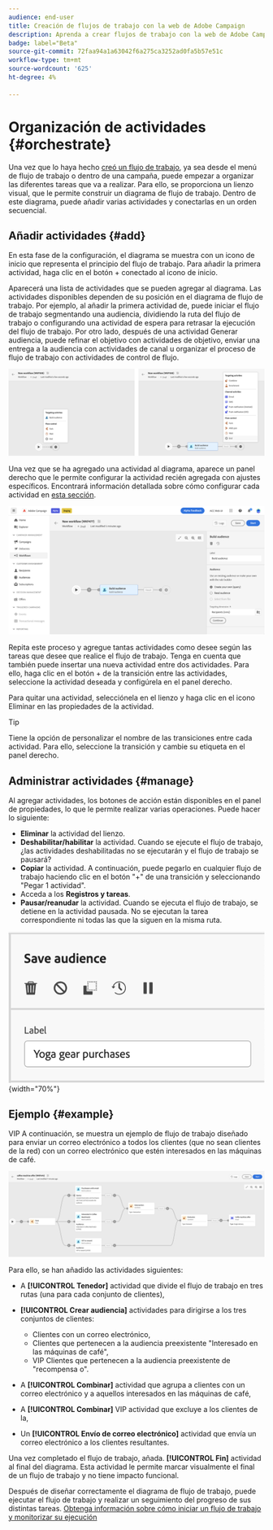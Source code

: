 ```yaml
---
audience: end-user
title: Creación de flujos de trabajo con la web de Adobe Campaign
description: Aprenda a crear flujos de trabajo con la web de Adobe Campaign
badge: label="Beta"
source-git-commit: 72faa94a1a63042f6a275ca3252ad0fa5b57e51c
workflow-type: tm+mt
source-wordcount: '625'
ht-degree: 4%

---
```



# Organización de actividades {#orchestrate}

Una vez que lo haya hecho [creó un flujo de trabajo](create-workflow.md), ya sea desde el menú de flujo de trabajo o dentro de una campaña, puede empezar a organizar las diferentes tareas que va a realizar. Para ello, se proporciona un lienzo visual, que le permite construir un diagrama de flujo de trabajo. Dentro de este diagrama, puede añadir varias actividades y conectarlas en un orden secuencial.

## Añadir actividades {#add}

En esta fase de la configuración, el diagrama se muestra con un icono de inicio que representa el principio del flujo de trabajo. Para añadir la primera actividad, haga clic en el botón + conectado al icono de inicio.

Aparecerá una lista de actividades que se pueden agregar al diagrama. Las actividades disponibles dependen de su posición en el diagrama de flujo de trabajo. Por ejemplo, al añadir la primera actividad de, puede iniciar el flujo de trabajo segmentando una audiencia, dividiendo la ruta del flujo de trabajo o configurando una actividad de espera para retrasar la ejecución del flujo de trabajo. Por otro lado, después de una actividad Generar audiencia, puede refinar el objetivo con actividades de objetivo, enviar una entrega a la audiencia con actividades de canal u organizar el proceso de flujo de trabajo con actividades de control de flujo.

![](assets/workflow-start.png)

Una vez que se ha agregado una actividad al diagrama, aparece un panel derecho que le permite configurar la actividad recién agregada con ajustes específicos. Encontrará información detallada sobre cómo configurar cada actividad en [esta sección](activities/about-activities.md).

![](assets/workflow-configure-activities.png)

Repita este proceso y agregue tantas actividades como desee según las tareas que desee que realice el flujo de trabajo. Tenga en cuenta que también puede insertar una nueva actividad entre dos actividades. Para ello, haga clic en el botón + de la transición entre las actividades, seleccione la actividad deseada y configúrela en el panel derecho.

Para quitar una actividad, selecciónela en el lienzo y haga clic en el icono Eliminar en las propiedades de la actividad.

>[!TIP]
>
>Tiene la opción de personalizar el nombre de las transiciones entre cada actividad. Para ello, seleccione la transición y cambie su etiqueta en el panel derecho.

## Administrar actividades {#manage}

Al agregar actividades, los botones de acción están disponibles en el panel de propiedades, lo que le permite realizar varias operaciones. Puede hacer lo siguiente:

* **Eliminar** la actividad del lienzo.
* **Deshabilitar/habilitar** la actividad. Cuando se ejecute el flujo de trabajo, ¿las actividades deshabilitadas no se ejecutarán y el flujo de trabajo se pausará?
* **Copiar** la actividad. A continuación, puede pegarlo en cualquier flujo de trabajo haciendo clic en el botón &quot;+&quot; de una transición y seleccionando &quot;Pegar 1 actividad&quot;.
* Acceda a los **Registros y tareas**.
* **Pausar/reanudar** la actividad. Cuando se ejecuta el flujo de trabajo, se detiene en la actividad pausada. No se ejecutan la tarea correspondiente ni todas las que la siguen en la misma ruta.

![](assets/activity-action.png){width="70%"}

## Ejemplo {#example}

VIP A continuación, se muestra un ejemplo de flujo de trabajo diseñado para enviar un correo electrónico a todos los clientes (que no sean clientes de la red) con un correo electrónico que estén interesados en las máquinas de café.

![](assets/workflow-example.png)

Para ello, se han añadido las actividades siguientes:

* A **[!UICONTROL Tenedor]** actividad que divide el flujo de trabajo en tres rutas (una para cada conjunto de clientes),
* **[!UICONTROL Crear audiencia]** actividades para dirigirse a los tres conjuntos de clientes:

   * Clientes con un correo electrónico,
   * Clientes que pertenecen a la audiencia preexistente &quot;Interesado en las máquinas de café&quot;,
   * VIP Clientes que pertenecen a la audiencia preexistente de &quot;recompensa o&quot;.

* A **[!UICONTROL Combinar]** actividad que agrupa a clientes con un correo electrónico y a aquellos interesados en las máquinas de café,
* A **[!UICONTROL Combinar]** VIP actividad que excluye a los clientes de la,
* Un **[!UICONTROL Envío de correo electrónico]** actividad que envía un correo electrónico a los clientes resultantes.

Una vez completado el flujo de trabajo, añada. **[!UICONTROL Fin]** actividad al final del diagrama. Esta actividad le permite marcar visualmente el final de un flujo de trabajo y no tiene impacto funcional.

Después de diseñar correctamente el diagrama de flujo de trabajo, puede ejecutar el flujo de trabajo y realizar un seguimiento del progreso de sus distintas tareas. [Obtenga información sobre cómo iniciar un flujo de trabajo y monitorizar su ejecución](start-monitor-workflows.md)

